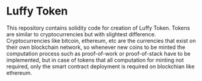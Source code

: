 # Luffy Token

This repository contains solidity code for creation of Luffy Token.
Tokens are similar to cryptocurrencies but with slightest difference. Cryptocurrencies like bitcoin, ethereum, etc are the currencies that exist on their own blockchain network, so whenever new coins to be minted the computation process such as proof-of-work or proof-of-stack have to be implemented, but in case of tokens that all computation for minting not required, only the smart contract deployment is required on blockchian like ethereum.
